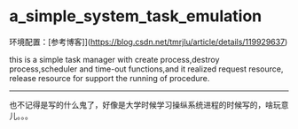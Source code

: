 # a_simple_system_task_emulation   

环境配置：[参考博客]](https://blog.csdn.net/tmrjlu/article/details/119929637)   

this is a simple task manager with create process,destroy process,scheduler and time-out functions,and it realized request resource, release resource for support the running of procedure.

---
也不记得是写的什么鬼了，好像是大学时候学习操纵系统进程的时候写的，啥玩意儿。。。
